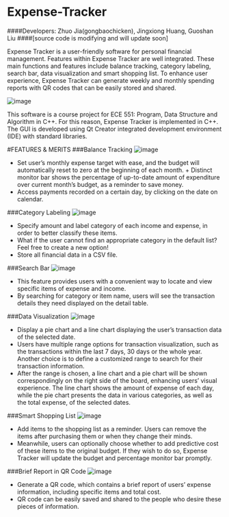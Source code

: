 # Expense-Tracker
####Developers: Zhuo Jia(gongbaochicken), Jingxiong Huang, Guoshan Liu
####[source code is modifying and will update soon]

Expense Tracker is a user-friendly software for personal financial management. Features within Expense Tracker are well integrated. These main functions and features include balance tracking, category labeling, search bar, data visualization and smart shopping list. To enhance user experience, Expense Tracker can generate weekly and monthly spending reports with QR codes that can be easily stored and shared.

 ![image](https://github.com/gongbaochicken/Expense-Tracker/raw/master/showcase_img/logo.bmp)
 
This software is a course project for ECE 551:  Program, Data Structure and Algorithm in C++. For this reason, Expense Tracker is implemented in C++. The GUI is developed using Qt Creator integrated development environment (IDE) with standard libraries.

#FEATURES & MERITS
###Balance Tracking
 ![image](https://github.com/gongbaochicken/Expense-Tracker/raw/master/showcase_img/1.png)
+ Set user’s monthly expense target with ease, and the budget will automatically reset to zero at the beginning of each month. + Distinct monitor bar shows the percentage of up-to-date amount of expenditure over current month’s budget, as a reminder to save money.
+ Access payments recorded on a certain day, by clicking on the date on calendar.

###Category Labeling
 ![image](https://github.com/gongbaochicken/Expense-Tracker/raw/master/showcase_img/11.bmp)
+ Specify amount and label category of each income and expense, in order to better classify these items.
+ What if the user cannot find an appropriate category in the default list? Feel free to create a new option! 
+ Store all financial data in a CSV file. 

###Search Bar 
 ![image](https://github.com/gongbaochicken/Expense-Tracker/raw/master/showcase_img/2.png)
+ This feature provides users with a convenient way to locate and view specific items of expense and income. 
+ By searching for category or item name, users will see the transaction details they need displayed on the detail table.

###Data Visualization 
 ![image](https://github.com/gongbaochicken/Expense-Tracker/raw/master/showcase_img/3.png)
+ Display a pie chart and a line chart displaying the user’s transaction data of the selected date. 
+ Users have multiple range options for transaction visualization, such as the transactions within the last 7 days, 30 days or the whole year. Another choice is to define a customized range to search for their transaction information.
+ After the range is chosen, a line chart and a pie chart will be shown correspondingly on the right side of the board, enhancing users’ visual experience. The line chart shows the amount of expense of each day, while the pie chart presents the data in various categories, as well as the total expense, of the selected dates.

###Smart Shopping List
 ![image](https://github.com/gongbaochicken/Expense-Tracker/raw/master/showcase_img/4.bmp)
+ Add items to the shopping list as a reminder. Users can remove the items after purchasing them or when they change their minds.
+ Meanwhile, users can optionally choose whether to add predictive cost of these items to the original budget. If they wish to do so, Expense Tracker will update the budget and percentage monitor bar promptly. 

###Brief Report in QR Code
 ![image](https://github.com/gongbaochicken/Expense-Tracker/raw/master/showcase_img/5.bmp)
+ Generate a QR code, which contains a brief report of users’ expense information, including specific items and total cost. 
+ QR code can be easily saved and shared to the people who desire these pieces of information. 


